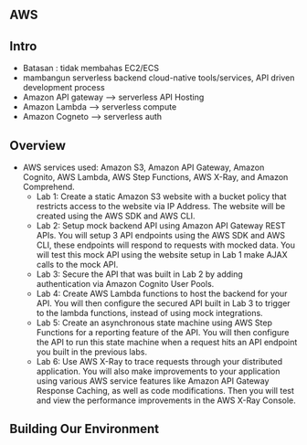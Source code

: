## AWS
## Intro
- Batasan : tidak membahas EC2/ECS
- mambangun serverless backend cloud-native tools/services, API driven development process
- Amazon API gateway --> serverless API Hosting
- Amazon Lambda --> serverless compute
- Amazon Cogneto --> serverless auth
## Overview
- AWS services used: Amazon S3, Amazon API Gateway, Amazon Cognito, AWS Lambda, AWS Step Functions, AWS X-Ray, and Amazon Comprehend.
  - Lab 1: Create a static  Amazon S3 website with a bucket policy that restricts access to the website via IP Address. The website will be created using the AWS SDK and AWS CLI.
  - Lab 2: Setup mock backend API using Amazon API Gateway REST APIs. You will setup 3 API endpoints using the AWS SDK and AWS CLI, these endpoints will respond to requests with mocked data. You will test this mock API using the website setup in Lab 1 make AJAX calls to the mock API.
  - Lab 3: Secure the API that was built in Lab 2 by adding authentication via Amazon Cognito User Pools.
  - Lab 4: Create AWS Lambda functions to host the backend for your API. You will then configure the secured API built in Lab 3 to trigger to the lambda functions, instead of using mock integrations.
  - Lab 5: Create an asynchronous state machine using AWS Step Functions for a reporting feature of the API. You will then configure the API to run this state machine when a request hits an API endpoint you built in the previous labs.
  - Lab 6: Use AWS X-Ray to trace requests through your distributed application. You will also make improvements to your application using various AWS service features like Amazon API Gateway Response Caching, as well as code modifications. Then you will test and view the performance improvements in the AWS X-Ray Console.

## Building Our Environment

